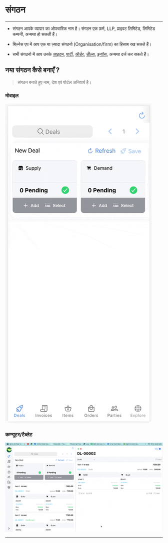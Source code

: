 # संगठन
---

* संगठन आपके व्यापार का ओपचारिक नाम है। संगठन एक फ़र्म, LLP, प्राइवट लिमिटेड, लिमिटेड कम्पनी, अन्यथा हो सकती हैं।

* बिज़्नेस एप में आप एक या ज़्यादा संगठनो (Organisation/firm) का हिसाब रख सकते हैं। 

* सभी संगठनो में आप उनके [आइटम](../item/readme.md), [पार्टी](../party/readme.md), [ऑर्डर](../order/readme.md), [डील्स](../deal/readme.md), [इन्वॉस](../invoice/readme.md), अन्यथा दर्ज कर सकते हैं।

## नया संगठन कैसे बनाएँ ?

> संगठन बनाते हुए नाम, देश एवं पोर्टल अनिवार्य है। 

### मोबाइल 
![how to create new organization mobile](../../resources/new%20org.gif)

### कम्प्यूटर/टैब्लेट 
![how to create new organization desktop](।/../../../resources/new%20org%20desktop.gif)

---